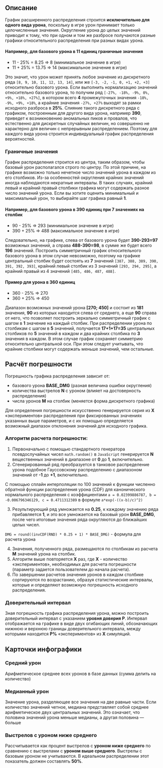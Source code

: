 ## Описание

График расширенного распределения строится **исключительно для одного вида урона**, поскольку в игре урон принимает только целочисленные значения. Округление урона до целых значений приводит к тому, что при одном и том же разбросе получаются разные графики относительного распределения при разных видах урона.

#### Например, для базового урона в 11 единиц граничные значения
- 11 - 25% = 8.25 => 8 (минимальное значение в игре)
- 11 + 25% = 13.75 => 14 (максимальное значение в игре)

Это значит, что урон может принять любое значение из дискретного ряда `[8, 9, 10, 11, 12, 13, 14]`, или же `[-3, -2, -1, 0, +1, +2, +3]` относительно базового урона. Если выполнить нормализацию значений относительно базового урона, то получим ряд `[-27%, -18%, -9%, 0%, +9%, +18%, +27%]`, в котором всего **4** промежуточных значения `-18%, -9%, +9%, +18%`, а крайние значения `-27%, +27%` выходят за рамки исходного разброса в **25%**. Слияние такого дискретного ряда с графиком, построенным для другого вида урона, например **390**, приведет к возникновению аномальных пиков и провалов, что естественно для дискретных случайных величин, но совершенно не характерно для величин с непрерывным распределением. Поэтому для каждого вида урона строится индивидуальный график распределения вероятностей.

### Граничные значения

График распределения строится из центра, таким образом, чтобы базовый урон располагался строго по центру. По этой причине, на графике возможно только нечетное число значений урона в каждом из его столбиков. Из-за особенностей округления крайних значений иногда наблюдаются некратные интервалы. В таких случаях, крайний левый и крайний правый столбики графика могут содержать разное число значений урона. Если вы хотите оценить минимальный и максимальный урон, то выбирайте шаг графика равный **1**.

#### Например, для базового урона в 390 единиц при 7 значениях на столбик
- 90 - 25% => 293 (минимальное значение в игре)
- 390 + 25% => 488 (максимальное значение в игре)

Следовательно, на графике, слева от базового урона будет **390-293=97** возможных значений, а справа **488-390=98**, в сумме же будет всего **196** значений. Построить симметричный график относительного базового урона в этом случае невозможно, поэтому на графике центральный столбик будет состоять из **7** значений `[387, 388, 389, 390, 391, 392, 393]`, крайний левый столбик из 3 значений `[293, 294, 295]`, а крайний правый из 4 значений `[485, 486, 487, 488]`.

#### Пример для урона в 360 единиц
- 360 - 25% => 270
- 360 + 25% => 450

Диапазон возможных значений урона **[270; 450]** и состоит из **181** значения, **90** из которых находится слева от среднего, а еще **90** справа от него, что позволяет построить зеркально симметричный график с шагом в **1** значение на каждый столбик. При распределении урона по столбикам с шагом в **5** значений, получается **17+1+17=35** центральных столбиков по **5** значений в каждом и два крайних столбика по **3** значения в каждом. В этом случае график сохраняет симметрию относительно центральной оси. При этом следует учитывать, что крайние столбики могут содержать меньше значений, чем остальные.


## Расчёт погрешности
Погрешность графика распределения зависит от:
- базового урона **BASE_DMG** (разная величина ошибки округления)
- количества выстрелов **N** с уроном (влияет на достоверность распределения)
- числа уронов **M** на столбик (меняется форма дискретного графика)

Для определения погрешности искусственно генерируется серия из **X** «экспериментов» распределения при фиксированных значениях указанных выше параметров, и с их помощью определяется возможный диапазон отклонения значений для исходного графика.


### Алгоритм расчета погрешности:
1. Первоначально с помощью стандартного генератора псевдослучайных чисел `math.random()` в `JavaScript` генерируется **N** вещественных значений в диапазоне от **0** до **1**, включительно.
2. Сгенерированный ряд преобразуется в танковое распределение урона подобное Гауссовскому распределению с диапазоном значений от **-1** до **+1**, включительно.
 
С помощью сплайн интерполяции по 100 значений к функции численно обратной функции распределения урона (CDF) для канонического нормального распределения с коэффициентами `a = 0.02399886787, b = -0.006796346129, c = 0.4711312389` в формуле `a*exp(-((x-b)/c)^2)`
 
3. Результирующий ряд умножается на **0.25**, к каждому значению ряда прибавляется **1**, и это все умножается на базовый урон **BASE_DMG**, после чего итоговые значения ряда округляются до ближайших целых чисел.
 
`DMG = round((invCDF(RND) * 0.25 + 1) * BASE_DMG)` - формула для расчета урона
 
4. Значения, полученного ряда, размещаются по столбикам из расчета **M** значений урона на столбик.
5. Алгоритм выше повторяется **X** раз, где **X** - количество «экспериментов», необходимых для расчета погрешности (параметр задается пользователем до начала расчета).
6. По завершении расчетов значения уронов в каждом столбике сортируются по возрастанию, образуя статистические интервалы, которые и определяют возможную погрешность исходного распределения.

### Доверительный интервал

Зная погрешность графика распределения урона, можно построить доверительный интервал с указанием **уровня доверия P**. Интервал отображается на графике в виде двух огибающих линий, обозначающих нижнюю и верхнюю границы доверительного интервала, между которыми находится **P%** «экспериментов» из **X** симуляций.


## Карточки инфографики
### Средний урон
Арифметическое среднее всех уронов в базе данных (сумма делить на количество)

### Медианный урон
Значение урона, разделяющее все значения на две равные части. Если количество значений четное, медиана представляет собой среднее арифметическое двух центральных значений. Это означает, что половина значений урона меньше медианы, а другая половина — больше

### Выстрелов с уроном ниже среднего
Рассчитывается как процент выстрелов с **уроном ниже среднего** по сравнению с выстрелами с **уроном выше среднего**. Выстрелы с базовым уроном не учитываются. В идеальном распределении этот показатель должен составлять **50%**.